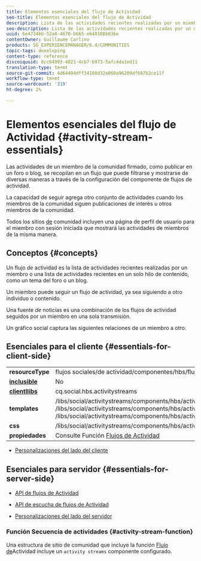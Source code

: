 ```yaml
---
title: Elementos esenciales del flujo de Actividad
seo-title: Elementos esenciales del flujo de Actividad
description: Lista de las actividades recientes realizadas por un miembro o una lista de actividades recientes en un solo subproceso de contenido
seo-description: Lista de las actividades recientes realizadas por un miembro o una lista de actividades recientes en un solo subproceso de contenido
uuid: 6e4734bb-52a8-4670-b665-e640108b036e
contentOwner: Guillaume Carlino
products: SG_EXPERIENCEMANAGER/6.4/COMMUNITIES
topic-tags: developing
content-type: reference
discoiquuid: 8cc04993-4021-4cb7-b973-5afc4da1ed11
translation-type: tm+mt
source-git-commit: 4d64494dff34108d32e060a96209df697b2ce11f
workflow-type: tm+mt
source-wordcount: '319'
ht-degree: 2%

---
```



# Elementos esenciales del flujo de Actividad {#activity-stream-essentials}

Las actividades de un miembro de la comunidad firmado, como publicar en un foro o blog, se recopilan en un flujo que puede filtrarse y mostrarse de diversas maneras a través de la configuración del componente de flujos de actividad.

La capacidad de seguir agrega otro conjunto de actividades cuando los miembros de la comunidad siguen publicaciones de interés u otros miembros de la comunidad.

Todos los sitios [de](overview.md#communitiessites) comunidad incluyen una página de perfil de usuario para el miembro con sesión iniciada que mostrará las actividades de miembros de la misma manera.

## Conceptos {#concepts}

Un flujo *de* actividad es la lista de actividades recientes realizadas por un miembro o una lista de actividades recientes en un solo hilo de contenido, como un tema del foro o un blog.

Un miembro puede seguir un flujo de actividad, ya sea siguiendo a otro individuo o contenido.

Una fuente *de* noticias es una combinación de los flujos de actividad seguidos por un miembro en una sola transmisión.

Un gráfico [](essentials-socialgraph.md) social captura las siguientes relaciones de un miembro a otro.

## Esenciales para el cliente {#essentials-for-client-side}

<table> 
 <tbody>
  <tr>
   <td> <strong>resourceType</strong></td> 
   <td>flujos sociales/de actividad/componentes/hbs/flujos de actividad</td> 
  </tr>
  <tr>
   <td> <a href="scf.md#add-or-include-a-communities-component"><strong>inclusible</strong></a></td> 
   <td>No</td> 
  </tr>
  <tr>
   <td> <a href="clientlibs.md"><strong>clientllibs</strong></a></td> 
   <td>cq.social.hbs.activitystreams</td> 
  </tr>
  <tr>
   <td> <strong>templates</strong></td> 
   <td> /libs/social/activitystreams/components/hbs/activitystreams/activitystreams.hbs<br /> /libs/social/activitystreams/components/hbs/activitystreams/activity/activity-title.hbs<br /> /libs/social/activitystreams/components/hbs/activitystreams/activity/activity.hbs</td> 
  </tr>
  <tr>
   <td> <strong>css</strong></td> 
   <td> /libs/social/activitystreams/components/hbs/activitystreams/clientlibs/activitystreams.css</td> 
  </tr>
  <tr>
   <td><strong> propiedades</strong></td> 
   <td>Consulte Función <a href="activities.md">Flujos de Actividad</a></td> 
  </tr>
 </tbody>
</table>

* [Personalizaciones del lado del cliente](client-customize.md)

## Esenciales para servidor {#essentials-for-server-side}

* [API de flujos de Actividad](https://helpx.adobe.com/experience-manager/6-4/sites/developing/using/reference-materials/javadoc/com/adobe/cq/social/activitystreams/api/package-frame.html)

* [API de escucha de flujos de Actividad](https://helpx.adobe.com/experience-manager/6-4/sites/developing/using/reference-materials/javadoc/com/adobe/cq/social/activitystreams/listener/api/package-frame.html)

* [Personalizaciones del lado del servidor](server-customize.md)

### Función Secuencia de actividades {#activity-stream-function}

Una estructura de sitio de comunidad que incluye la función [Flujo de](functions.md#activity-stream-function)Actividad incluye un `activity streams` componente configurado.
